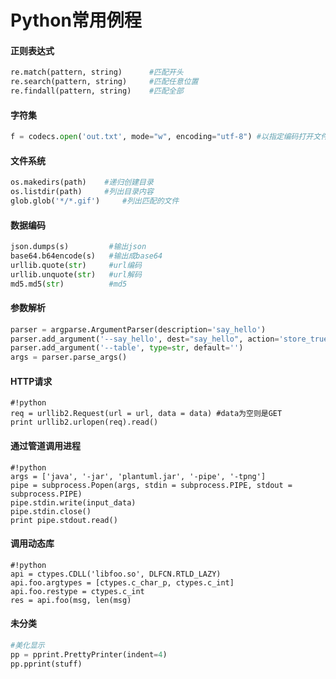 # Python常用例程

#### 正则表达式
```python
re.match(pattern, string)      #匹配开头
re.search(pattern, string)     #匹配任意位置  
re.findall(pattern, string)    #匹配全部
```

#### 字符集
```python
f = codecs.open('out.txt', mode="w", encoding="utf-8") #以指定编码打开文件
```

#### 文件系统
```python
os.makedirs(path)    #递归创建目录
os.listdir(path)     #列出目录内容
glob.glob('*/*.gif')     #列出匹配的文件
```

#### 数据编码
```python
json.dumps(s)         #输出json
base64.b64encode(s)   #输出成base64
urllib.quote(str)     #url编码
urllib.unquote(str)   #url解码
md5.md5(str)          #md5
```

#### 参数解析
```python
parser = argparse.ArgumentParser(description='say_hello')
parser.add_argument('--say_hello', dest="say_hello", action='store_true')
parser.add_argument('--table', type=str, default='')
args = parser.parse_args()
```

#### HTTP请求
```
#!python
req = urllib2.Request(url = url, data = data) #data为空则是GET
print urllib2.urlopen(req).read()
```

#### 通过管道调用进程
```
#!python
args = ['java', '-jar', 'plantuml.jar', '-pipe', '-tpng']
pipe = subprocess.Popen(args, stdin = subprocess.PIPE, stdout = subprocess.PIPE)
pipe.stdin.write(input_data)
pipe.stdin.close()
print pipe.stdout.read()
```

#### 调用动态库
```
#!python
api = ctypes.CDLL('libfoo.so', DLFCN.RTLD_LAZY)
api.foo.argtypes = [ctypes.c_char_p, ctypes.c_int]
api.foo.restype = ctypes.c_int
res = api.foo(msg, len(msg)
```

#### 未分类
```python
#美化显示
pp = pprint.PrettyPrinter(indent=4)
pp.pprint(stuff)
```